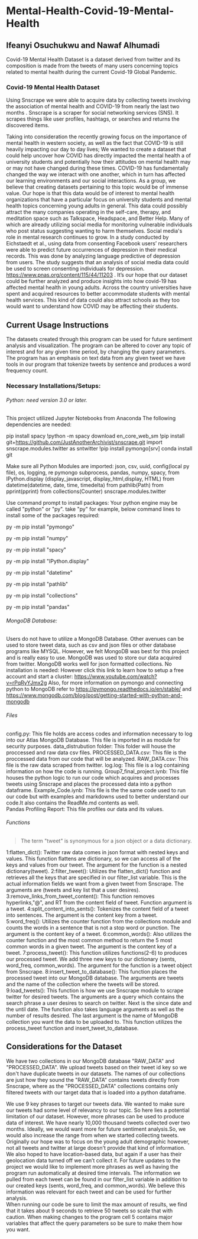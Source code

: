# Mental-Health-Covid-19-Mental-Health
## Ifeanyi Osuchukwu and Nawaf Alhumadi
Covid-19 Mental Health Dataset is a dataset derived from twitter and its composition is made from the tweets of many users concerning topics related to mental health during the current Covid-19 Global Pandemic. 

### Covid-19 Mental Health Dataset
Using Snscrape we were able to acquire data by collecting tweets involving the association of mental health and COVID-19 from  nearly the last two months . Snscrape is a scraper for social networking services (SNS). It scrapes things like user profiles, hashtags, or searches and returns the discovered items.

Taking into consideration the recently growing focus on the importance of mental health in western society, as well as the fact that COVID-19 is still heavily impacting our day to day lives; We wanted to create a dataset that could help uncover how COVID has directly impacted the mental health a of university students and potentially how their attitudes on mental health may or may not have changed during these times. COVID-19 has fundamentally changed the way we interact with one another, which in turn has affected our learning environments and our social interactions. As a group, we believe that creating datasets pertaining to this topic would be of immense value. Our hope is that this data would be of interest to mental health organizations that have a particular focus on university students and mental health topics concerning young adults in general. This data could possibly attract the many companies operating in the self-care, therapy, and meditation space such as Talkspace, Headspace, and Better Help. Many of which are already utilizing social media for monitoring vulnerable individuals who post status suggesting wanting to harm themselves. Social media's role in mental research continues to grow. In a study conducted by Eichstaedt et al., using data from consenting Facebook users’ researchers were able to predict future occurrences of depression in their medical records. This was done by analyzing language predictive of depression from users. The study suggests that an analysis of social media data could be used to screen consenting individuals for depression. https://www.pnas.org/content/115/44/11203 . It’s our hope that our dataset could be further analyzed and produce insights into how covid-19 has affected mental health in young adults. Across the country universities have spent and acquired resources to better accommodate students with mental health services. This kind of data could also attract schools as they too would want to understand how COVID may be affecting their students.



## Current Usage Instructions
The datasets created through this program can be used for future sentiment analysis and visualization. The program can be altered to cover any topic of interest and for any given time period, by changing the query parameters. The program has an emphasis on text data from any given tweet we have tools in our program that tokenize tweets by sentence and produces a word frequency count. 

### Necessary Installations/Setups:
###### Python: need version 3.0 or later.
This project utilized Jupyter Notebooks from Anaconda
 The following dependencies are needed:
 
 pip install spacy
 !python -m spacy download en_core_web_sm
 !pip install git+https://github.com/JustAnotherArchivist/snscrape.git
 import snscrape.modules.twitter as sntwitter
!pip install pymongo[srv]
 conda install git

 Make sure all Python Modules are imported:
 json, csv, uuid, config(local py file), os, logging, re
 pymongo subprocess, pandas, numpy, spacy, from IPython.display (display_javascript,
 display_html,display, HTML) from datetime(datetime, date, time, timedelta) from pathlib(Path)
 from pprint(pprint) from collections(Counter) snscrape.modules.twitter

 Use command prompt to install packages: 
 Your python engine may be called "python" or "py". take "py" for example, below command lines to install some of the packages required:

 py -m pip install "pymongo"

 py -m pip install "numpy"

 py -m pip install "spacy"

 py -m pip install "IPython.display"

 py -m pip install "datetime"

 py -m pip install "pathlib"

 py -m pip install "collections"

 py -m pip install "pandas"


###### MongoDB Database:
Users do not have to utilize a MongoDB Database. Other avenues can be used to store tweet data, such as csv and json files or other database programs like MYSQL. 
However, we felt MongoDB was best for this project and is really easy to use.
MongoDB was used to store our data acquired from twitter. MongoDB works well for  json formatted collections. 
No installation is needed: However click this link to learn how to setup a free account and start a cluster: https://www.youtube.com/watch?v=rPqRyYJmx2g
Also, for more information on pymongo and connecting python to MongoDB refer to https://pymongo.readthedocs.io/en/stable/ and https://www.mongodb.com/blog/post/getting-started-with-python-and-mongodb

###### Files
config.py: This file holds are access codes and information necessary to log into our Atlas MongoDB Database. This file is imported in as module for security purposes.
data_distrubution folder: This folder will house the proccessed and raw data csv files.
PROCESSED_DATA.csv: This file is the proccessed data from our code that will be analyzed.
RAW_DATA.csv: This file is the raw data scraped from twitter. 
log.log: This file is a log containing information on how the code is running. 
Group7_final_project.iynb: This file houses the python logic to run our code which acquires and processes tweets using Snscrape and places the processed data into a python dataframe. 
Example_Code.iynb: This file is the the same code used to run our code but with examples and markdowns used to better understand our code.It also contains the ReadMe.md contents as well.  
Pandas Profiling Report: This file profiles our data and its values. 


######  Functions
>The term "tweet" is synonymous for a json object or a data dictionary.

1:flatten_dict(): Twitter raw data comes in json format with nested keys and values. This function flattens are dictionary, so we can access all of the keys and values from our tweet. The argument for the function is a nested dictionary(tweet).
 2:filter_tweet(): Utilizes the flatten_dict() function and retrieves all the keys that are specified in our filter_list variable. This is the actual information fields we want from a given tweet from Snscrape. The arguments are (tweets and key list that a user desires).
 3:remove_links_from_tweet_content(): This function removes hyperlinks,"@", and RT from the content field of tweet. Function argument is a tweet.
 4:split_content_into_sents(): Tokenizes the content field of a tweet into sentences. The argument is the content key from a tweet. 
 5:word_freq(): Utilizes the counter function from the collections module and counts the words in a sentence that is not a stop word or punction. The argument is the content key of a tweet. 
 6:common_words(): Also utilizes the counter function and the most common method to return the 5 most common words in a given tweet. The argument is the content key of a tweet. 
 7:process_tweet(): This function utilizes functions(2-6) to produces our processed tweet. We add three new keys to our dictionary (sents, word_freq, common_words). The argument for the function is a tweet object from Snscrape.
 8:insert_tweet_to_database(): This function places the processed tweet into our MongoDB database. The arguments are tweets and the name of the collection where the tweets will be stored. 
 9:load_tweets(): This function is how we use Snscrape module to scrape twitter for desired tweets. The arguments are a query which contains the search phrase a user desires to search on twitter. Next is the since date and the until date.  The function also takes language arguments as well as the number of results desired. The last argument is the name of MongoDB collection you want the data to be uploaded to. This function utilizes the process_tweet function and insert_tweet_to_database. 
 
 
 ## Considerations for the Dataset
 We have two collections in our MongoDB database "RAW_DATA" and "PROCESSED_DATA". We upload tweets based on their tweet id key so we don't have duplicate tweets in our datasets. The names of our collections are just how they sound the "RAW_DATA" contains tweets directly from Snscrape, where as the "PROCESSED_DATA" collections contains only filtered tweets with our target data that is loaded into a python dataframe. 
 
 We use 9 key phrases to target our tweets data. We wanted to make sure our tweets had some level of relevancy to our topic. So here lies a potential limitation of our dataset. However,
 more phrases can be used to produce data of interest. We have nearly 10,000 thousand tweets collected over two months. Ideally, we would want more for future sentiment analysis.So, we would also increase the range from when we started collecting tweets.  Originally our hope was to focus on the young adult demographic however, not all tweets and twitter at large doesn't provide that kind of information. We also hoped to have location-based data, but again if a user has their geolocation data turned off we can’t collect it. For future updates to the project we would like to implement more phrases as well as having the program run automatically at desired time intervals. The information we pulled from each tweet can be found in our filter_list variable in addition to our created keys (sents, word_freq, and  common_words).  We believe this information was relevant for each tweet and can be used for further analysis.  
 When running our code be sure to limit the max amount of results, we find that it takes about 9 seconds to retrieve 50 tweets so scale that with caution. When making changes to the program cell 5 contains major variables that affect the query parameters so be sure to make them how you want. 
